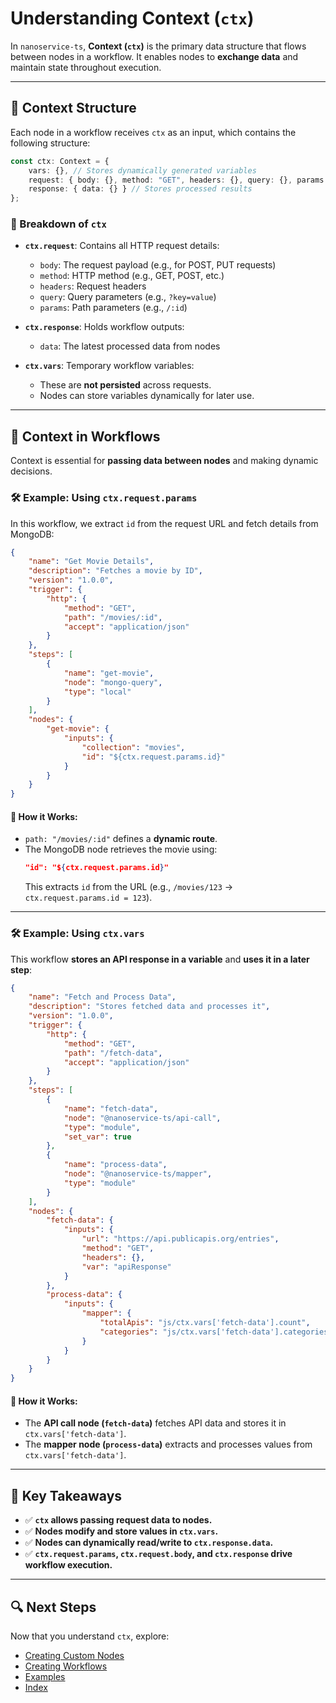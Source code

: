 # Understanding Context (`ctx`)

In `nanoservice-ts`, **Context (`ctx`)** is the primary data structure that flows between nodes in a workflow. It enables nodes to **exchange data** and maintain state throughout execution.

---

## 📌 Context Structure

Each node in a workflow receives `ctx` as an input, which contains the following structure:

```typescript
const ctx: Context = {
    vars: {}, // Stores dynamically generated variables
    request: { body: {}, method: "GET", headers: {}, query: {}, params: {} }, // Incoming request details
    response: { data: {} } // Stores processed results
};
```

### 🔹 Breakdown of `ctx`

- **`ctx.request`**: Contains all HTTP request details:
  - `body`: The request payload (e.g., for POST, PUT requests)
  - `method`: HTTP method (e.g., GET, POST, etc.)
  - `headers`: Request headers
  - `query`: Query parameters (e.g., `?key=value`)
  - `params`: Path parameters (e.g., `/:id`)

- **`ctx.response`**: Holds workflow outputs:
  - `data`: The latest processed data from nodes

- **`ctx.vars`**: Temporary workflow variables:
  - These are **not persisted** across requests.
  - Nodes can store variables dynamically for later use.

---

## 📖 Context in Workflows

Context is essential for **passing data between nodes** and making dynamic decisions.

### 🛠 Example: Using `ctx.request.params`

In this workflow, we extract `id` from the request URL and fetch details from MongoDB:

```json
{
    "name": "Get Movie Details",
    "description": "Fetches a movie by ID",
    "version": "1.0.0",
    "trigger": {
        "http": {
            "method": "GET",
            "path": "/movies/:id",
            "accept": "application/json"
        }
    },
    "steps": [
        {
            "name": "get-movie",
            "node": "mongo-query",
            "type": "local"
        }
    ],
    "nodes": {
        "get-movie": {
            "inputs": {
                "collection": "movies",
                "id": "${ctx.request.params.id}"
            }
        }
    }
}
```

#### 🔹 How it Works:
- `path: "/movies/:id"` defines a **dynamic route**.
- The MongoDB node retrieves the movie using:
  ```json
  "id": "${ctx.request.params.id}"
  ```
  This extracts `id` from the URL (e.g., `/movies/123` → `ctx.request.params.id = 123`).

---

### 🛠 Example: Using `ctx.vars`

This workflow **stores an API response in a variable** and **uses it in a later step**:

```json
{
    "name": "Fetch and Process Data",
    "description": "Stores fetched data and processes it",
    "version": "1.0.0",
    "trigger": {
        "http": {
            "method": "GET",
            "path": "/fetch-data",
            "accept": "application/json"
        }
    },
    "steps": [
        {
            "name": "fetch-data",
            "node": "@nanoservice-ts/api-call",
            "type": "module",
            "set_var": true
        },
        {
            "name": "process-data",
            "node": "@nanoservice-ts/mapper",
            "type": "module"
        }
    ],
    "nodes": {
        "fetch-data": {
            "inputs": {
                "url": "https://api.publicapis.org/entries",
                "method": "GET",
                "headers": {},
                "var": "apiResponse"
            }
        },
        "process-data": {
            "inputs": {
                "mapper": {
                    "totalApis": "js/ctx.vars['fetch-data'].count",
                    "categories": "js/ctx.vars['fetch-data'].categories"
                }
            }
        }
    }
}
```

#### 🔹 How it Works:
- The **API call node (`fetch-data`)** fetches API data and stores it in `ctx.vars['fetch-data']`.
- The **mapper node (`process-data`)** extracts and processes values from `ctx.vars['fetch-data']`.

---

## 🎯 Key Takeaways

- ✅ **`ctx` allows passing request data to nodes.**  
- ✅ **Nodes modify and store values in `ctx.vars`.**  
- ✅ **Nodes can dynamically read/write to `ctx.response.data`.**  
- ✅ **`ctx.request.params`, `ctx.request.body`, and `ctx.response` drive workflow execution.**

---

## 🔍 Next Steps

Now that you understand `ctx`, explore:
- [Creating Custom Nodes](../CLI_Commands/Create_Node.md)
- [Creating Workflows](../CLI_Commands/Create_Workflow.md)
- [Examples](../examples.md)
- [Index](../index.md)